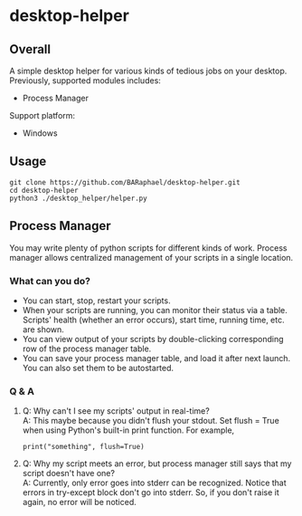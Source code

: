 # desktop-helper
## Overall
A simple desktop helper for various kinds of tedious jobs on your desktop. Previously, supported modules includes:
- Process Manager

Support platform:
- Windows
## Usage
```
git clone https://github.com/BARaphael/desktop-helper.git
cd desktop-helper
python3 ./desktop_helper/helper.py
```
## Process Manager
You may write plenty of python scripts for different kinds of work. Process manager allows centralized management of your scripts in a single location.    
### What can you do?
- You can start, stop, restart your scripts. 
- When your scripts are running, you can monitor their status via a table. Scripts' health (whether an error occurs), start time, running time, etc. are shown.
- You can view output of your scripts by double-clicking corresponding row of the process manager table.
- You can save your process manager table, and load it after next launch. You can also set them to be autostarted.
### Q & A
1.  Q: Why can't I see my scripts' output in real-time?  
    A: This maybe because you didn't flush your stdout. Set flush = True when using Python's built-in print function. For example, 
    ```
    print("something", flush=True)
    ```
2.  Q: Why my script meets an error, but process manager still says that my script doesn't have one?  
    A: Currently, only error goes into stderr can be recognized. Notice that errors in try-except block don't go into stderr. So, if you don't raise it again, no error will be noticed.